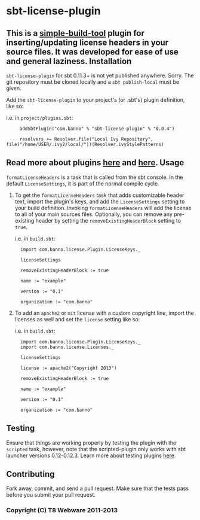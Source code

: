 sbt-license-plugin
==========
This is a [simple-build-tool](http://www.scala-sbt.org/) plugin for inserting/updating license headers in your source files. It was developed for ease of use and general laziness.
Installation
------------
`sbt-license-plugin` for sbt 0.11.3+ is not yet published anywhere. Sorry. The git repository must be cloned locally and a `sbt publish-local` must be given.

Add the `sbt-license-plugin` to your project's (or .sbt's) plugin definition, like so:
   
   i.e. in `project/plugins.sbt`:
     
         addSbtPlugin("com.banno" % "sbt-license-plugin" % "0.0.4")
         
         resolvers += Resolver.file("Local Ivy Repository", file("/home/USER/.ivy2/local/"))(Resolver.ivyStylePatterns)

Read more about plugins [here](http://www.scala-sbt.org/release/docs/Extending/Plugins.html) and [here](https://github.com/mads379/sbt-plugin-examples). 
Usage
-----
`formatLicenseHeaders` is a task that is called from the sbt console. In the default `LicenseSettings`, it is part of the normal compile cycle.

1. To get the `formatLicenseHeaders` task that adds customizable header text, import the plugin's keys, and add the `LicenseSettings` setting to your build definition. Invoking `formatLicenseHeaders` will add the license to all of your main sources files. Optionally, you can remove any pre-existing header by setting the `removeExistingHeaderBlock` setting to `true`.

   i.e. in `build.sbt`:
     
         import com.banno.license.Plugin.LicenseKeys._
         
         licenseSettings
         
         removeExistingHeaderBlock := true
         
         name := "example"
         
         version := "0.1"
         
         organization := "com.banno"
2. To add an `apache2` or `mit` license with a custom copyright line, import the licenses as well and set the `license` setting like so: 

   i.e. in `build.sbt`:
     
         import com.banno.license.Plugin.LicenseKeys._
         import com.banno.license.Licenses._
         
         licenseSettings

         license := apache2("Copyright 2013")

         removeExistingHeaderBlock := true
         
         name := "example"
         
         version := "0.1"
         
         organization := "com.banno"

Testing
------------
Ensure that things are working properly by testing the plugin with the `scripted` task, however, note that the scripted-plugin only works with sbt launcher versions 0.12-0.12.3. Learn more about testing plugins [here](http://eed3si9n.com/testing-sbt-plugins).

Contributing
------------
Fork away, commit, and send a pull request. Make sure that the tests pass before you submit your pull request.

### Copyright (C) T8 Webware 2011-2013
